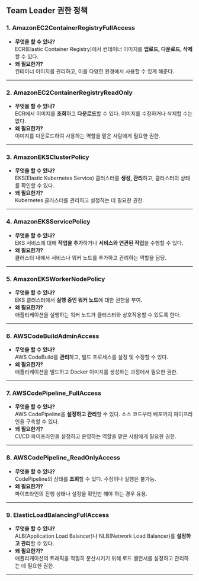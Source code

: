 ## Team Leader 권한 정책 
### **1. AmazonEC2ContainerRegistryFullAccess**
- **무엇을 할 수 있나?**  
    ECR(Elastic Container Registry)에서 컨테이너 이미지를 **업로드, 다운로드, 삭제**할 수 있다.
- **왜 필요한가?**  
    컨테이너 이미지를 관리하고, 이를 다양한 환경에서 사용할 수 있게 해준다.

---
### **2. AmazonEC2ContainerRegistryReadOnly**
- **무엇을 할 수 있나?**  
    ECR에서 이미지를 **조회**하고 **다운로드**할 수 있다. 이미지를 수정하거나 삭제할 수는 없다.
- **왜 필요한가?**  
    이미지를 다운로드하여 사용하는 역할을 맡은 사람에게 필요한 권한.

---
### **3. AmazonEKSClusterPolicy**
- **무엇을 할 수 있나?**  
    EKS(Elastic Kubernetes Service) 클러스터를 **생성, 관리**하고, 클러스터의 상태를 확인할 수 있다.
- **왜 필요한가?**  
    Kubernetes 클러스터를 관리하고 설정하는 데 필요한 권한.
---
### **4. AmazonEKSServicePolicy**
- **무엇을 할 수 있나?**  
    EKS 서비스에 대해 **작업을 추가**하거나 **서비스와 연관된 작업**을 수행할 수 있다.
- **왜 필요한가?**  
    클러스터 내에서 서비스나 워커 노드를 추가하고 관리하는 역할을 담당.
---
### **5. AmazonEKSWorkerNodePolicy**
- **무엇을 할 수 있나?**  
    EKS 클러스터에서 **실행 중인 워커 노드**에 대한 권한을 부여.
- **왜 필요한가?**  
    애플리케이션을 실행하는 워커 노드가 클러스터와 상호작용할 수 있도록 한다.
---
### **6. AWSCodeBuildAdminAccess**
- **무엇을 할 수 있나?**  
    AWS CodeBuild를 **관리**하고, 빌드 프로세스를 설정 및 수정할 수 있다.
- **왜 필요한가?**  
    애플리케이션을 빌드하고 Docker 이미지를 생성하는 과정에서 필요한 권한.
---
### **7. AWSCodePipeline_FullAccess**
- **무엇을 할 수 있나?**  
    AWS CodePipeline을 **설정하고 관리**할 수 있다. 소스 코드부터 배포까지 파이프라인을 구축할 수 있다.
- **왜 필요한가?**  
    CI/CD 파이프라인을 설정하고 운영하는 역할을 맡은 사람에게 필요한 권한.
---
### **8. AWSCodePipeline_ReadOnlyAccess**
- **무엇을 할 수 있나?**  
    CodePipeline의 상태를 **조회**할 수 있다. 수정이나 실행은 불가능.
- **왜 필요한가?**  
    파이프라인의 진행 상태나 설정을 확인만 해야 하는 경우 유용.
---
### **9. ElasticLoadBalancingFullAccess**
- **무엇을 할 수 있나?**  
    ALB(Application Load Balancer)나 NLB(Network Load Balancer)를 **설정하고 관리**할 수 있다.
- **왜 필요한가?**  
    애플리케이션의 트래픽을 적절히 분산시키기 위해 로드 밸런서를 설정하고 관리하는 데 필요한 권한.
---